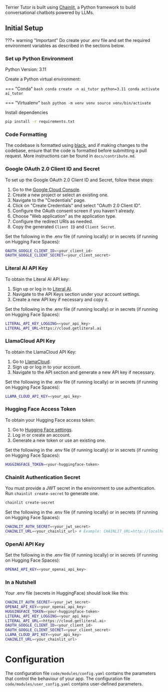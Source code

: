 
Terrier Tutor is built using [Chainlit](https://docs.chainlit.io/get-started/overview), a Python framework to build conversational chatbots powered by LLMs. 

## Initial Setup

???+ warning "Important"
        Do create your .env file and set the required environment variables as described in the sections below.

### Set up Python Environment

Python Version: 3.11

Create a Python virtual environment: 

=== "Conda"
    ```bash
    conda create -n ai_tutor python=3.11
    conda activate ai_tutor
    ```

=== "Virtualenv"
    ```bash
    python -m venv venv
    source venv/bin/activate
    ```

Install dependencies

```bash
pip install -r requirements.txt
```

### Code Formatting

The codebase is formatted using [black](https://github.com/psf/black), and if making changes to the codebase, ensure that the code is formatted before submitting a pull request. More instructions can be found in `docs/contribute.md`.

### Google OAuth 2.0 Client ID and Secret

To set up the Google OAuth 2.0 Client ID and Secret, follow these steps:

1. Go to the [Google Cloud Console](https://console.cloud.google.com/apis/credentials).
2. Create a new project or select an existing one.
3. Navigate to the "Credentials" page.
4. Click on "Create Credentials" and select "OAuth 2.0 Client ID".
5. Configure the OAuth consent screen if you haven't already.
6. Choose "Web application" as the application type.
7. Configure the redirect URIs as needed.
8. Copy the generated `Client ID` and `Client Secret`.

Set the following in the .env file (if running locally) or in secrets (if running on Hugging Face Spaces):

```bash
OAUTH_GOOGLE_CLIENT_ID=<your_client_id>
OAUTH_GOOGLE_CLIENT_SECRET=<your_client_secret>
```

### Literal AI API Key

To obtain the Literal AI API key:

1. Sign up or log in to [Literal AI](https://cloud.getliteral.ai/).
2. Navigate to the API Keys section under your account settings.
3. Create a new API key if necessary and copy it.

Set the following in the .env file (if running locally) or in secrets (if running on Hugging Face Spaces):

```bash
LITERAL_API_KEY_LOGGING=<your_api_key>
LITERAL_API_URL=https://cloud.getliteral.ai
```

### LlamaCloud API Key

To obtain the LlamaCloud API Key:

1. Go to [LlamaCloud](https://cloud.llamaindex.ai/).
2. Sign up or log in to your account.
3. Navigate to the API section and generate a new API key if necessary.

Set the following in the .env file (if running locally) or in secrets (if running on Hugging Face Spaces):

```bash
LLAMA_CLOUD_API_KEY=<your_api_key>
```

### Hugging Face Access Token

To obtain your Hugging Face access token:

1. Go to [Hugging Face settings](https://huggingface.co/settings/tokens).
2. Log in or create an account.
3. Generate a new token or use an existing one.

Set the following in the .env file (if running locally) or in secrets (if running on Hugging Face Spaces):

```bash
HUGGINGFACE_TOKEN=<your-huggingface-token>
```

### Chainlit Authentication Secret

You must provide a JWT secret in the environment to use authentication. Run `chainlit create-secret` to generate one.
    
```bash
chainlit create-secret
```

Set the following in the .env file (if running locally) or in secrets (if running on Hugging Face Spaces):

```bash
CHAINLIT_AUTH_SECRET=<your_jwt_secret>
CHAINLIT_URL=<your_chainlit_url> # Example: CHAINLIT_URL=http://localhost:8000
```

### OpenAI API Key

Set the following in the .env file (if running locally) or in secrets (if running on Hugging Face Spaces):

```bash
OPENAI_API_KEY=<your_openai_api_key>
```

### In a Nutshell

Your .env file (secrets in HuggingFace) should look like this:

```bash
CHAINLIT_AUTH_SECRET=<your_jwt_secret>
OPENAI_API_KEY=<your_openai_api_key>
HUGGINGFACE_TOKEN=<your-huggingface-token>
LITERAL_API_KEY_LOGGING=<your_api_key>
LITERAL_API_URL=<https://cloud.getliteral.ai>
OAUTH_GOOGLE_CLIENT_ID=<your_client_id>
OAUTH_GOOGLE_CLIENT_SECRET=<your_client_secret>
LLAMA_CLOUD_API_KEY=<your_api_key>
CHAINLIT_URL=<your_chainlit_url>
```


# Configuration

The configuration file `code/modules/config.yaml` contains the parameters that control the behaviour of your app.
The configuration file `code/modules/user_config.yaml` contains user-defined parameters.
